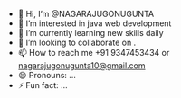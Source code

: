 - 👋 Hi, I’m @NAGARAJUGONUGUNTA
- 👀 I’m interested in java web development
- 🌱 I’m currently learning new skills daily
- 💞️ I’m looking to collaborate on .
- 📫 How to reach me +91 9347453434 or nagarajugonugunta10@gmail.com
- 😄 Pronouns: ...
- ⚡ Fun fact: ...

<!---
NAGARAJUGONUGUNTA/NAGARAJUGONUGUNTA is a ✨ special ✨ repository because its `README.md` (this file) appears on your GitHub profile.
You can click the Preview link to take a look at your changes.
--->
